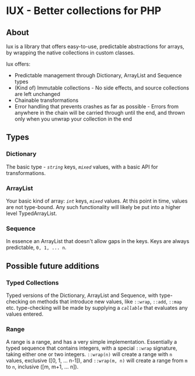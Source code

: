 # IUX - Better collections for PHP

## About
Iux is a library that offers easy-to-use, predictable abstractions for arrays,
by wrapping the native collections in custom classes.

Iux offers:
* Predictable management through Dictionary, ArrayList and Sequence types
* (Kind of) Immutable collections - No side effects, and source collections
  are left unchanged
* Chainable transformations
* Error handling that prevents crashes as far as possible - Errors from
  anywhere in the chain will be carried through until the end, and thrown
  only when you unwrap your collection in the end

## Types

### Dictionary
The basic type - *`string`* keys, *`mixed`* values, with a basic API for transformations.

### ArrayList
Your basic kind of array: *`int`* keys, *`mixed`* values. At this point in time,
values are not type-bound. Any such functionality will likely be put into a higher
level TypedArrayList.

### Sequence
In essence an ArrayList that doesn't allow gaps in the keys. Keys are always predictable,
`0, 1, ... n`.

## Possible future additions

### Typed Collections
Typed versions of the Dictionary, ArrayList and Sequence, with type-checking on
methods that introduce new values, like `::wrap`, `::add`, `::map` etc. type-checking
will be made by supplying a *`callable`* that evaluates any values entered.

### Range
A range is a range, and has a very simple implementation. Essentially a typed
sequence that contains integers, with a special `::wrap` signature,
taking either one or two integers. `::wrap(n)` will create a range with `n` values,
exclusive ([0, 1, ... n-1]), and `::wrap(m, n)` will create a range from `m` to
`n`, inclusive ([m, m+1, ... n]).
